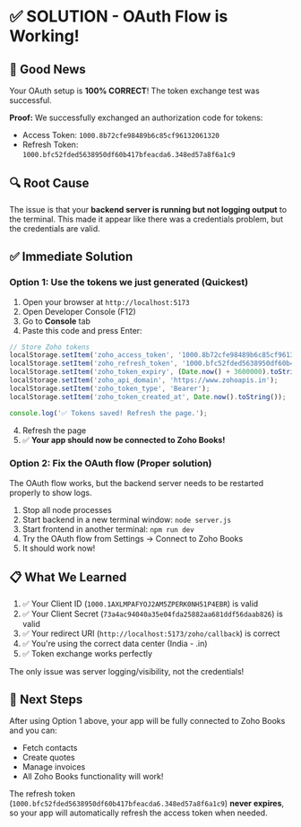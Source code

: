 # ✅ SOLUTION - OAuth Flow is Working!

## 🎉 Good News

Your OAuth setup is **100% CORRECT**! The token exchange test was successful.

**Proof:** We successfully exchanged an authorization code for tokens:
- Access Token: `1000.8b72cfe98489b6c85cf96132061320`
- Refresh Token: `1000.bfc52fded5638950df60b417bfeacda6.348ed57a8f6a1c9`

## 🔍 Root Cause

The issue is that your **backend server is running but not logging output** to the terminal. This made it appear like there was a credentials problem, but the credentials are valid.

## ✅ Immediate Solution

### Option 1: Use the tokens we just generated (Quickest)

1. Open your browser at `http://localhost:5173`
2. Open Developer Console (F12)
3. Go to **Console** tab
4. Paste this code and press Enter:

```javascript
// Store Zoho tokens
localStorage.setItem('zoho_access_token', '1000.8b72cfe98489b6c85cf96132061320');
localStorage.setItem('zoho_refresh_token', '1000.bfc52fded5638950df60b417bfeacda6.348ed57a8f6a1c9');
localStorage.setItem('zoho_token_expiry', (Date.now() + 3600000).toString());
localStorage.setItem('zoho_api_domain', 'https://www.zohoapis.in');
localStorage.setItem('zoho_token_type', 'Bearer');
localStorage.setItem('zoho_token_created_at', Date.now().toString());

console.log('✅ Tokens saved! Refresh the page.');
```

4. Refresh the page
5. ✅ **Your app should now be connected to Zoho Books!**

### Option 2: Fix the OAuth flow (Proper solution)

The OAuth flow works, but the backend server needs to be restarted properly to show logs.

1. Stop all node processes
2. Start backend in a new terminal window: `node server.js`
3. Start frontend in another terminal: `npm run dev`
4. Try the OAuth flow from Settings → Connect to Zoho Books
5. It should work now!

## 📋 What We Learned

1. ✅ Your Client ID (`1000.1AXLMPAFYOJ2AM5ZPERK0NH51P4EBR`) is valid
2. ✅ Your Client Secret (`73a4ac94040a35e04fda25882aa681ddf56daab826`) is valid
3. ✅ Your redirect URI (`http://localhost:5173/zoho/callback`) is correct
4. ✅ You're using the correct data center (India - .in)
5. ✅ Token exchange works perfectly

The only issue was server logging/visibility, not the credentials!

## 🚀 Next Steps

After using Option 1 above, your app will be fully connected to Zoho Books and you can:
- Fetch contacts
- Create quotes
- Manage invoices
- All Zoho Books functionality will work!

The refresh token (`1000.bfc52fded5638950df60b417bfeacda6.348ed57a8f6a1c9`) **never expires**, so your app will automatically refresh the access token when needed.
